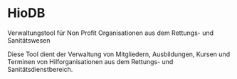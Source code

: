 # HioDB
Verwaltungstool für Non Profit Organisationen aus dem Rettungs- und Sanitätswesen

Diese Tool dient der Verwaltung von Mitgliedern, Ausbildungen, Kursen und Terminen von Hilforganisationen aus dem 
Rettungs- und Sanitätsdienstbereich. 